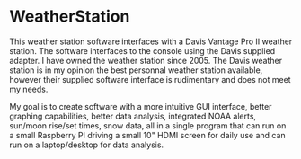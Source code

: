 # WeatherStation
This weather station software interfaces with a Davis Vantage Pro II weather station.  The software interfaces to the console using the Davis supplied adapter.  I have owned the weather station since 2005.  The Davis weather station is in my opinion the best personnal weather station available, however their supplied software interface is rudimentary and does not meet my needs.  

My goal is to create software with a more intuitive GUI interface, better graphing capabilities, better data analysis, integrated NOAA alerts, sun/moon rise/set times, snow data, all in a single program that can run on a small Raspberry PI driving a small 10" HDMI screen for daily use and can run on a laptop/desktop for data analysis.  
